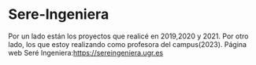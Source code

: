 # Sere-Ingeniera
Por un lado están los proyectos que realicé en 2019,2020 y 2021. 
Por otro lado, los que estoy realizando como profesora del campus(2023).
Página web Seré Ingeniera:https://sereingeniera.ugr.es

